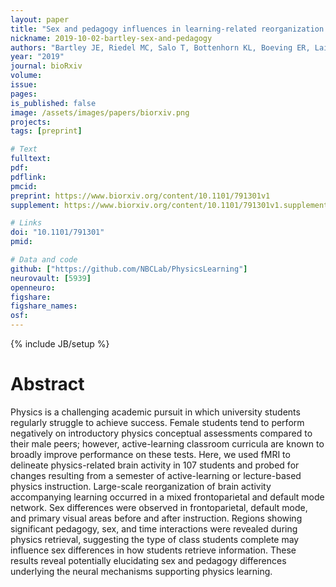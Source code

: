 ```yaml
---
layout: paper
title: "Sex and pedagogy influences in learning-related reorganization of brain activity"
nickname: 2019-10-02-bartley-sex-and-pedagogy
authors: "Bartley JE, Riedel MC, Salo T, Bottenhorn KL, Boeving ER, Laird RW, Sutherland MT, Pruden SM, Brewe E, Laird AR"
year: "2019"
journal: bioRxiv
volume:
issue:
pages:
is_published: false
image: /assets/images/papers/biorxiv.png
projects:
tags: [preprint]

# Text
fulltext:
pdf:
pdflink:
pmcid:
preprint: https://www.biorxiv.org/content/10.1101/791301v1
supplement: https://www.biorxiv.org/content/10.1101/791301v1.supplementary-material

# Links
doi: "10.1101/791301"
pmid:

# Data and code
github: ["https://github.com/NBCLab/PhysicsLearning"]
neurovault: [5939]
openneuro:
figshare:
figshare_names:
osf:
---
```

{% include JB/setup %}

# Abstract

Physics is a challenging academic pursuit in which university students regularly struggle to achieve success. Female students tend to perform negatively on introductory physics conceptual assessments compared to their male peers; however, active-learning classroom curricula are known to broadly improve performance on these tests. Here, we used fMRI to delineate physics-related brain activity in 107 students and probed for changes resulting from a semester of active-learning or lecture-based physics instruction. Large-scale reorganization of brain activity accompanying learning occurred in a mixed frontoparietal and default mode network. Sex differences were observed in frontoparietal, default mode, and primary visual areas before and after instruction. Regions showing significant pedagogy, sex, and time interactions were revealed during physics retrieval, suggesting the type of class students complete may influence sex differences in how students retrieve information. These results reveal potentially elucidating sex and pedagogy differences underlying the neural mechanisms supporting physics learning.
